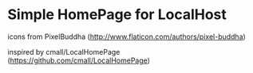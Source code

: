 # Simple HomePage for LocalHost


icons from PixelBuddha (http://www.flaticon.com/authors/pixel-buddha)

inspired by cmall/LocalHomePage (https://github.com/cmall/LocalHomePage)

